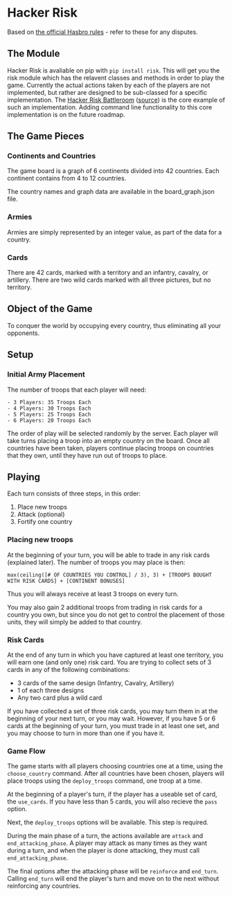 # Hacker Risk

Based on <a href="http://www.hasbro.com/common/instruct/risk.pdf">the official Hasbro rules</a> - refer to these for any disputes.

## The Module

Hacker Risk is avaliable on pip with `pip install risk`. This will get you the risk module which has the relavent classes and methods in order to play the game. Currently the actual actions taken by each of the players are not implemented, but rather are designed to be sub-classed for a specific implementation. The [Hacker Risk Battleroom](http://hackerrisk.com) ([source](https://github.com/eriktaubeneck/risk_battleroom)) is the core example of such an implementation. Adding command line functionality to this core implementation is on the future roadmap.

## The Game Pieces

### Continents and Countries

The game board is a graph of 6 continents divided into 42 countries. Each continent contains from 4 to 12 countries.

The country names and graph data are available in the board_graph.json file.

### Armies

Armies are simply represented by an integer value, as part of the data for a country.

### Cards

There are 42 cards, marked with a territory and an infantry, cavalry, or artillery. There are two wild cards marked with all three pictures, but no territory.

## Object of the Game

To conquer the world by occupying every country, thus eliminating all your opponents.

## Setup

### Initial Army Placement
The number of troops that each player will need:

    - 3 Players: 35 Troops Each
    - 4 Players: 30 Troops Each
    - 5 Players: 25 Troops Each
    - 6 Players: 20 Troops Each

The order of play will be selected randomly by the server. Each player will take turns placing a troop into an empty country on the board. Once all countries have been taken, players continue placing troops on countries that they own, until they have run out of troops to place.

## Playing

Each turn consists of three steps, in this order:
1. Place new troops
2. Attack (optional)
3. Fortify one country

### Placing new troops

At the beginning of your turn, you will be able to trade in any risk cards (explained later). The number of troops you may place is then:

```
max(ceiling([# OF COUNTRIES YOU CONTROL] / 3), 3) + [TROOPS BOUGHT WITH RISK CARDS] + [CONTINENT BONUSES]
```

Thus you will always receive at least 3 troops on every turn.

You may also gain 2 additional troops from trading in risk cards for a country you own, but since you do not get to control the placement of those units, they will simply be added to that country.

### Risk Cards

At the end of any turn in which you have captured at least one territory, you will earn one (and only one) risk card. You are trying to collect sets of 3 cards in any of the following combinations:

- 3 cards of the same design (Infantry, Cavalry, Artillery)
- 1 of each three designs
- Any two card plus a wild card

If you have collected a set of three risk cards, you may turn them in at the beginning of your next turn, or you may wait. However, if you have 5 or 6 cards at the beginning of your turn, you must trade in at least one set, and you may choose to turn in more than one if you have it.

### Game Flow

The game starts with all players choosing countries one at a time, using the `choose_country` command. After all countries have been chosen, players will place troops using the `deploy_troops` command, one troop at a time.

At the beginning of a player's turn, if the player has a useable set of card, the `use_cards`. If you have less than 5 cards, you will also recieve the `pass` option.

Next, the `deploy_troops` options will be available. This step is required.

During the main phase of a turn, the actions available are `attack` and `end_attacking_phase`. A player may attack as many times as they want during a turn, and when the player is done attacking, they must call `end_attacking_phase`.

The final options after the attacking phase will be `reinforce` and `end_turn`.  Calling `end_turn` will end the player's turn and move on to the next without reinforcing any countries.